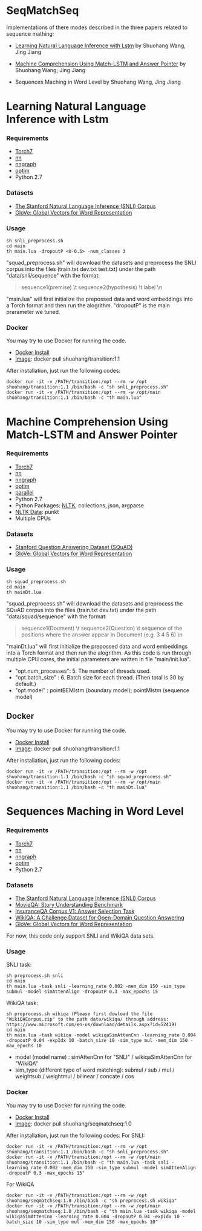 # SeqMatchSeq
Implementations of there modes described in the three papers related to sequence mathing:

- [Learning Natural Language Inference with Lstm](https://arxiv.org/abs/1512.08849) by Shuohang Wang, Jing Jiang

- [Machine Comprehension Using Match-LSTM and Answer Pointer](https://arxiv.org/abs/1608.07905) by Shuohang Wang, Jing Jiang

- Sequences Maching in Word Level by Shuohang Wang, Jing Jiang

# Learning Natural Language Inference with Lstm

### Requirements
- [Torch7](https://github.com/torch/torch7)
- [nn](https://github.com/torch/nn)
- [nngraph](https://github.com/torch/nngraph)
- [optim](https://github.com/torch/optim)
- Python 2.7

### Datasets
- [The Stanford Natural Language Inference (SNLI) Corpus](http://nlp.stanford.edu/projects/snli/)
- [GloVe: Global Vectors for Word Representation](http://nlp.stanford.edu/data/glove.840B.300d.zip)

### Usage
```
sh snli_preprocess.sh
cd main
th main.lua -dropoutP <0-0.5> -num_classes 3
```

"squad_preprocess.sh" will download the datasets and preprocess the SNLI corpus into the files 
(train.txt dev.txt test.txt) under the path "data/snli/sequence" with the format:

>sequence1(premise) \t sequence2(hypothesis) \t label \n

"main.lua" will first initialize the prepossed data and word embeddings into a Torch format and 
then run the alogrithm. "dropoutP" is the main prarameter we tuned.

### Docker
You may try to use Docker for running the code.
- [Docker Install](https://github.com/codalab/codalab-worksheets/wiki/Installing-Docker)
- [Image](https://hub.docker.com/r/shuohang/transition/): docker pull shuohang/transition:1.1

After installation, just run the following codes:
```
docker run -it -v /PATH/transition:/opt --rm -w /opt      shuohang/transition:1.1 /bin/bash -c "sh snli_preprocess.sh"
docker run -it -v /PATH/transition:/opt --rm -w /opt/main shuohang/transition:1.1 /bin/bash -c "th main.lua"
```
# Machine Comprehension Using Match-LSTM and Answer Pointer

### Requirements
- [Torch7](https://github.com/torch/torch7)
- [nn](https://github.com/torch/nn)
- [nngraph](https://github.com/torch/nngraph)
- [optim](https://github.com/torch/optim)
- [parallel](https://github.com/clementfarabet/lua---parallel)
- Python 2.7
- Python Packages: [NLTK](http://www.nltk.org/install.html), collections, json, argparse
- [NLTK Data](http://www.nltk.org/data.html): punkt
- Multiple CPUs

### Datasets
- [Stanford Question Answering Dataset (SQuAD)](https://rajpurkar.github.io/SQuAD-explorer/)
- [GloVe: Global Vectors for Word Representation](http://nlp.stanford.edu/data/glove.840B.300d.zip)

### Usage
```
sh squad_preprocess.sh
cd main
th mainDt.lua 
```

"squad_preprocess.sh" will download the datasets and preprocess the SQuAD corpus into the files 
(train.txt dev.txt) under the path "data/squad/sequence" with the format:

>sequence1(Doument) \t sequence2(Question) \t sequence of the positions where the answer appear 
in Document (e.g. 3 4 5 6)  \n

"mainDt.lua" will first initialize the prepossed data and word embeddings into a Torch format and 
then run the alogrithm. As this code is run through multiple CPU cores, the initial parameters are
written in file "main/init.lua". 

- "opt.num_processes": 5. The number of threads used.
- "opt.batch_size"   : 6. Batch size for each thread. (Then total is 30 by default.)
- "opt.model"        : pointBEMlstm (boundary model); pointMlstm (sequence model)

## Docker
You may try to use Docker for running the code.
- [Docker Install](https://github.com/codalab/codalab-worksheets/wiki/Installing-Docker)
- [Image](https://hub.docker.com/r/shuohang/transition/): docker pull shuohang/transition:1.1

After installation, just run the following codes:
```
docker run -it -v /PATH/transition:/opt --rm -w /opt      shuohang/transition:1.1 /bin/bash -c "sh squad_preprocess.sh"
docker run -it -v /PATH/transition:/opt --rm -w /opt/main shuohang/transition:1.1 /bin/bash -c "th mainDt.lua"
```

# Sequences Maching in Word Level
### Requirements
- [Torch7](https://github.com/torch/torch7)
- [nn](https://github.com/torch/nn)
- [nngraph](https://github.com/torch/nngraph)
- [optim](https://github.com/torch/optim)
- Python 2.7

### Datasets
- [The Stanford Natural Language Inference (SNLI) Corpus](http://nlp.stanford.edu/projects/snli/)
- [MovieQA: Story Understanding Benchmark](http://movieqa.cs.toronto.edu/home/)
- [InsuranceQA Corpus V1: Answer Selection Task](https://github.com/shuzi/insuranceQA)
- [WikiQA: A Challenge Dataset for Open-Domain Question Answering](https://www.microsoft.com/en-us/research/publication/wikiqa-a-challenge-dataset-for-open-domain-question-answering/)
- [GloVe: Global Vectors for Word Representation](http://nlp.stanford.edu/data/glove.840B.300d.zip)

For now, this code only support SNLI and WikiQA data sets.

### Usage
SNLI task:
```
sh preprocess.sh snli
cd main
th main.lua -task snli -learning_rate 0.002 -mem_dim 150 -sim_type submul -model simAttenAlign -dropoutP 0.3 -max_epochs 15
```
WikiQA task:
```
sh preprocess.sh wikiqa (Please first dowload the file "WikiQACorpus.zip" to the path data/wikiqa/ through address: https://www.microsoft.com/en-us/download/details.aspx?id=52419)
cd main
th main.lua -task wikiqa -model wikiqaSimAttenCnn -learning_rate 0.004 -dropoutP 0.04 -expIdx 10 -batch_size 10 -sim_type mul -mem_dim 150 -max_epochs 10
```

- model (model name) : simAttenCnn for "SNLI" / wikiqaSimAttenCnn for "WikiQA"
- sim_type (different type of word matching): submul / sub / mul / weightsub / weightmul / bilinear / concate / cos

### Docker
You may try to use Docker for running the code.
- [Docker Install](https://github.com/codalab/codalab-worksheets/wiki/Installing-Docker)
- [Image](https://hub.docker.com/r/shuohang/transition/): docker pull shuohang/seqmatchseq:1.0

After installation, just run the following codes:
For SNLI:
```
docker run -it -v /PATH/transition:/opt --rm -w /opt      shuohang/transition:1.1 /bin/bash -c "sh snli_preprocess.sh"
docker run -it -v /PATH/transition:/opt --rm -w /opt/main shuohang/transition:1.1 /bin/bash -c "th main.lua -task snli -learning_rate 0.002 -mem_dim 150 -sim_type submul -model simAttenAlign -dropoutP 0.3 -max_epochs 15"
```
For WikiQA
```
docker run -it -v /PATH/transition:/opt --rm -w /opt      shuohang/seqmatchseq:1.0 /bin/bash -c "sh preprocess.sh wikiqa"
docker run -it -v /PATH/transition:/opt --rm -w /opt/main shuohang/seqmatchseq:1.0 /bin/bash -c "th main.lua -task wikiqa -model wikiqaSimAttenCnn -learning_rate 0.004 -dropoutP 0.04 -expIdx 10 -batch_size 10 -sim_type mul -mem_dim 150 -max_epochs 10"
```
